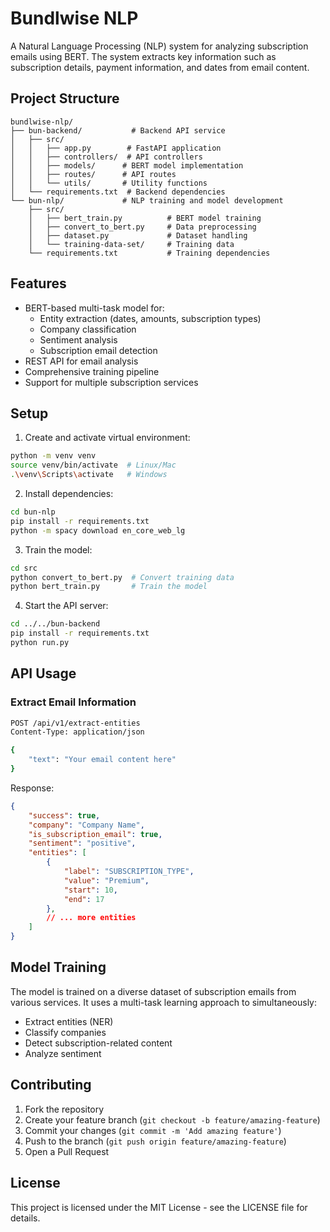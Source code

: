 # Bundlwise NLP

A Natural Language Processing (NLP) system for analyzing subscription emails using BERT. The system extracts key information such as subscription details, payment information, and dates from email content.

## Project Structure

```
bundlwise-nlp/
├── bun-backend/           # Backend API service
│   ├── src/
│   │   ├── app.py        # FastAPI application
│   │   ├── controllers/  # API controllers
│   │   ├── models/      # BERT model implementation
│   │   ├── routes/      # API routes
│   │   └── utils/       # Utility functions
│   └── requirements.txt  # Backend dependencies
└── bun-nlp/             # NLP training and model development
    ├── src/
    │   ├── bert_train.py          # BERT model training
    │   ├── convert_to_bert.py     # Data preprocessing
    │   ├── dataset.py             # Dataset handling
    │   └── training-data-set/     # Training data
    └── requirements.txt           # Training dependencies
```

## Features

- BERT-based multi-task model for:
  - Entity extraction (dates, amounts, subscription types)
  - Company classification
  - Sentiment analysis
  - Subscription email detection
- REST API for email analysis
- Comprehensive training pipeline
- Support for multiple subscription services

## Setup

1. Create and activate virtual environment:
```bash
python -m venv venv
source venv/bin/activate  # Linux/Mac
.\venv\Scripts\activate   # Windows
```

2. Install dependencies:
```bash
cd bun-nlp
pip install -r requirements.txt
python -m spacy download en_core_web_lg
```

3. Train the model:
```bash
cd src
python convert_to_bert.py  # Convert training data
python bert_train.py       # Train the model
```

4. Start the API server:
```bash
cd ../../bun-backend
pip install -r requirements.txt
python run.py
```

## API Usage

### Extract Email Information

```bash
POST /api/v1/extract-entities
Content-Type: application/json

{
    "text": "Your email content here"
}
```

Response:
```json
{
    "success": true,
    "company": "Company Name",
    "is_subscription_email": true,
    "sentiment": "positive",
    "entities": [
        {
            "label": "SUBSCRIPTION_TYPE",
            "value": "Premium",
            "start": 10,
            "end": 17
        },
        // ... more entities
    ]
}
```

## Model Training

The model is trained on a diverse dataset of subscription emails from various services. It uses a multi-task learning approach to simultaneously:
- Extract entities (NER)
- Classify companies
- Detect subscription-related content
- Analyze sentiment

## Contributing

1. Fork the repository
2. Create your feature branch (`git checkout -b feature/amazing-feature`)
3. Commit your changes (`git commit -m 'Add amazing feature'`)
4. Push to the branch (`git push origin feature/amazing-feature`)
5. Open a Pull Request

## License

This project is licensed under the MIT License - see the LICENSE file for details. 